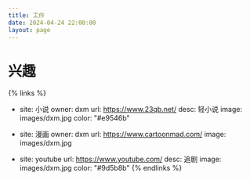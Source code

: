 ```yaml
---
title: 工作
date: 2024-04-24 22:00:00
layout: page
---
```


# 兴趣
{% links %}
- site: 小说
  owner: dxm
  url: https://www.23qb.net/
  desc: 轻小说
  image: images/dxm.jpg
  color: "#e9546b"

- site: 漫画
  owner: dxm
  url: https://www.cartoonmad.com/
  image: images/dxm.jpg

- site: youtube
  url: https://www.youtube.com/
  desc: 追剧
  image: images/dxm.jpg
  color: "#9d5b8b"
{% endlinks %}
